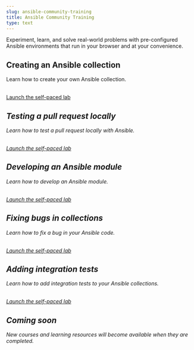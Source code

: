 ```yaml
---
slug: ansible-community-training
title: Ansible Community Training
type: text
---
```


Experiment, learn, and solve real-world problems with pre-configured Ansible environments that run in your browser and at your convenience.

<!--first row-->
<div class="ansible-row">
  <div class="ansible-card">
    <h2>Creating an Ansible collection</h2>
    <p>Learn how to create your own Ansible collection.</p>
    <br />
    <span class="homepage-link"><a href="https://play.instruqt.com/embedv2/redhat/tracks/ansible-community-creating-your-own-collection?token=em_zcnbza2ex66zqptw" target="_blank">Launch the self-paced lab</a>&ensp;<i class="fa fa-arrow-right" aria-hidden="true" /></span>
  </div>
  <div class="ansible-card">
    <h2>Testing a pull request locally</h2>
    <p>Learn how to test a pull request locally with Ansible.</p>
    <br />
    <span class="homepage-link"><a href="https://play.instruqt.com/embedv2/redhat/tracks/ansible-community-testing-pull-request-locally?token=em_6ke967cktu5m9cww" target="_blank">Launch the self-paced lab</a>&ensp;<i class="fa fa-arrow-right" aria-hidden="true" /></span>
  </div>
  <div class="ansible-card">
    <h2>Developing an Ansible module</h2>
    <p>Learn how to develop an Ansible module.</p>
    <br />
    <span class="homepage-link"><a href="https://play.instruqt.com/embedv2/redhat/tracks/ansible-community-developing-ansible-module?token=em_W1mnN4dZouYAhFBI" target="_blank">Launch the self-paced lab</a>&ensp;<i class="fa fa-arrow-right" aria-hidden="true" /></span>
  </div>
</div>
<!--second row-->
<div class="ansible-row">
  <div class="ansible-card">
    <h2>Fixing bugs in collections</h2>
    <p>Learn how to fix a bug in your Ansible code.</p>
    <br />
    <span class="homepage-link"><a href="https://play.instruqt.com/embedv2/redhat/tracks/community-fixing-a-bug?token=em_l4flalsa12evd97a" target="_blank">Launch the self-paced lab</a>&ensp;<i class="fa fa-arrow-right" aria-hidden="true" /></span>
  </div>
  <div class="ansible-card">
    <h2>Adding integration tests</h2>
    <p>Learn how to add integration tests to your Ansible collections.</p>
    <br />
    <span class="homepage-link"><a href="https://play.instruqt.com/embedv2/redhat/tracks/adding-integration-tests-to-ansible-collections?token=em_6uMp_ZmBv4Fuug-z" target="_blank">Launch the self-paced lab</a>&ensp;<i class="fa fa-arrow-right" aria-hidden="true" /></span>
  </div>
  <div class="ansible-card">
    <h2>Coming soon</h2>
    <p>New courses and learning resources will become available when they are completed.</p>
  </div>
</div>
